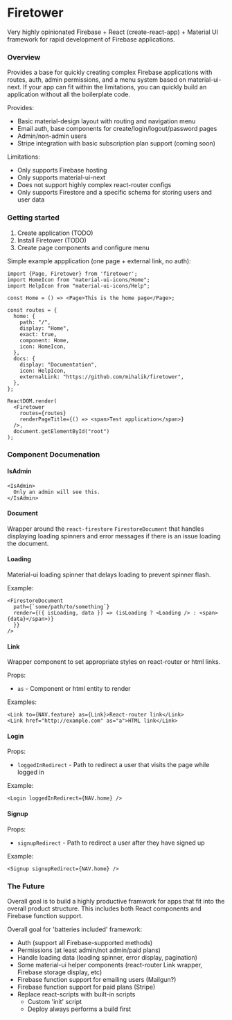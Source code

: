 # Firetower

Very highly opinionated Firebase + React (create-react-app) + Material UI framework for rapid development of Firebase applications.

### Overview

Provides a base for quickly creating complex Firebase applications with routes, auth, admin permissions, and a menu system based on material-ui-next. If your app can fit within the limitations, you can quickly build an application without all the boilerplate code.

Provides:

* Basic material-design layout with routing and navigation menu
* Email auth, base components for create/login/logout/password pages
* Admin/non-admin users
* Stripe integration with basic subscription plan support (coming soon)

Limitations:

* Only supports Firebase hosting
* Only supports material-ui-next
* Does not support highly complex react-router configs
* Only supports Firestore and a specific schema for storing users and user data

### Getting started

1.  Create application (TODO)
2.  Install Firetower (TODO)
3.  Create page components and configure menu

Simple example appplication (one page + external link, no auth):

```
import {Page, Firetower} from 'firetower';
import HomeIcon from "material-ui-icons/Home";
import HelpIcon from "material-ui-icons/Help";

const Home = () => <Page>This is the home page</Page>;

const routes = {
  home: {
    path: "/",
    display: "Home",
    exact: true,
    component: Home,
    icon: HomeIcon,
  },
  docs: {
    display: "Documentation",
    icon: HelpIcon,
    externalLink: "https://github.com/mihalik/firetower",
  },
};

ReactDOM.render(
  <Firetower
    routes={routes}
    renderPageTitle={() => <span>Test application</span>}
  />,
  document.getElementById("root")
);
```

### Component Documenation

#### IsAdmin

```
<IsAdmin>
  Only an admin will see this.
</IsAdmin>
```

#### Document

Wrapper around the `react-firestore` `FirestoreDocument` that handles displaying loading spinners and error messages if there is an issue loading the document.

#### Loading

Material-ui loading spinner that delays loading to prevent spinner flash.

Example:

```
<FirestoreDocument
  path={`some/path/to/something`}
  render={({ isLoading, data }) => (isLoading ? <Loading /> : <span>{data}</span>)}
  }}
/>
```

#### Link

Wrapper component to set appropriate styles on react-router or html links.

Props:

* `as` - Component or html entity to render

Examples:

```
<Link to={NAV.feature} as={Link}>React-router link</Link>
<Link href="http://example.com" as="a">HTML link</Link>
```

#### Login

Props:

* `loggedInRedirect` - Path to redirect a user that visits the page while logged in

Example:

```
<Login loggedInRedirect={NAV.home} />
```

#### Signup

Props:

* `signupRedirect` - Path to redirect a user after they have signed up

Example:

```
<Signup signupRedirect={NAV.home} />
```

### The Future

Overall goal is to build a highly productive framwork for apps that fit into the overall product structure. This includes both React components and Firebase function support.

Overall goal for 'batteries included' framework:

* Auth (support all Firebase-supported methods)
* Permissions (at least admin/not admin/paid plans)
* Handle loading data (loading spinner, error display, pagination)
* Some material-ui helper components (react-router Link wrapper, Firebase storage display, etc)
* Firebase function support for emailing users (Mailgun?)
* Firebase function support for paid plans (Stripe)
* Replace react-scripts with built-in scripts
  * Custom 'init' script
  * Deploy always performs a build first

```

```
